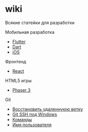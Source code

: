 # wiki
Всякие статейки для разработки

Мобильная разработка
- [Flutter](flutter/README.md)
- [Dart](dart/README.md)
- [iOS](ios/README.md)

Фронтенд
- [React](react/README.md)

HTML5 игры
- [Phaser 3](phaser/README.md)

Git
- [Восстановить удаленнуюю ветку](git/undelete.md)
- [Git SSH под Windows](git/ssh.md)
- [Команды](git/commands.md)
- [Имя пользователя](git/username.md)
